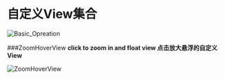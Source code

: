 # 自定义View集合

![Basic_Opreation](https://github.com/zyyoona7/CustomViewSets/blob/master/images/basic_operation.gif)

###ZoomHoverView
**click to zoom in and float view  点击放大悬浮的自定义View**

![ZoomHoverView](https://github.com/zyyoona7/CustomViewSets/blob/master/images/ZoomHoverView.gif)
